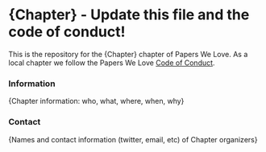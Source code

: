# {Chapter} - Update this file and the code of conduct!

This is the repository for the {Chapter} chapter of Papers We Love. As a local chapter we follow the Papers We Love [Code of Conduct](https://github.com/papers-we-love/gothenburg/blob/master/code-of-conduct.md).

### Information

{Chapter information: who, what, where, when, why}

### Contact

{Names and contact information (twitter, email, etc) of Chapter organizers}
